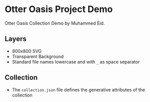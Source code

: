 # Otter Oasis Project Demo

Otter Oasis Collection Demo by Muhammed Eid.

## Layers

-   800x800 SVG
-   Transparent Background
-   Standard file names lowercase and with `_` as space separator

## Collection

-   The `collection.json` file defines the generative attributes of the collection
